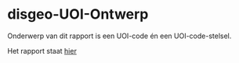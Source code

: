 # disgeo-UOI-Ontwerp


Onderwerp van dit rapport is een UOI-code én een UOI-code-stelsel. 

Het rapport staat [hier](https://geonovum.github.io/disgeo-UOI-Ontwerp/)
